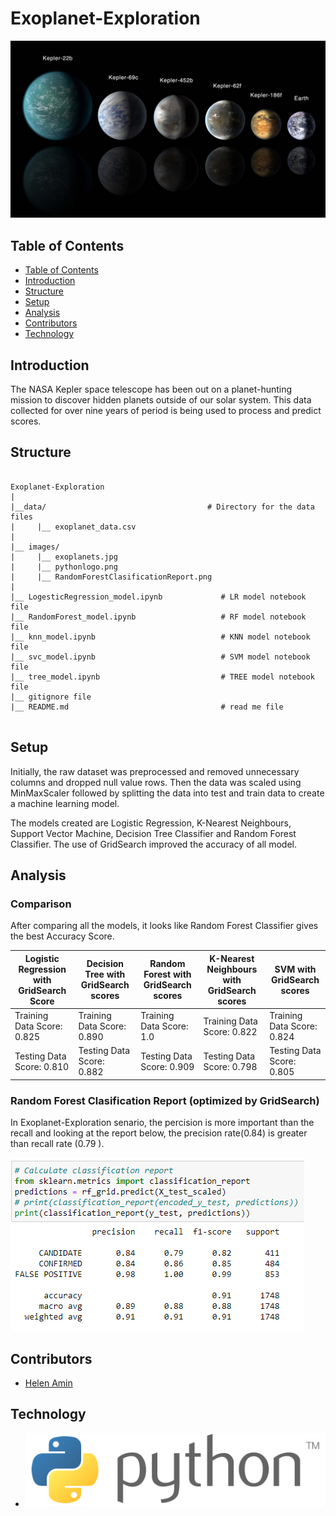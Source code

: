 # Exoplanet-Exploration

![planets View](Images/exoplanets.jpg)

## Table of Contents

- [Table of Contents](#table-of-contents)
- [Introduction](#Introduction)
- [Structure](#Structure)
- [Setup](#Setup)
- [Analysis](#Analysis)
- [Contributors](#Contributors)
- [Technology](#Technology)

## Introduction

The NASA Kepler space telescope has been out on a planet-hunting mission to discover hidden planets
outside of our solar system. This data collected for over nine years of period is being used to process and
predict scores. 


## Structure
```
 
Exoplanet-Exploration
|
|__data/                                    # Directory for the data files
|     |__ exoplanet_data.csv
|
|__ images/
|     |__ exoplanets.jpg
|     |__ pythonlogo.png
|     |__ RandomForestClasificationReport.png
|
|__ LogesticRegression_model.ipynb             # LR model notebook file
|__ RandomForest_model.ipynb                   # RF model notebook file
|__ knn_model.ipynb                            # KNN model notebook file
|__ svc_model.ipynb                            # SVM model notebook file
|__ tree_model.ipynb                           # TREE model notebook file
|__ gitignore file
|__ README.md                                  # read me file
                   

```

## Setup

Initially, the raw dataset was preprocessed and removed unnecessary columns and dropped null value
rows. Then the data was scaled using MinMaxScaler followed by splitting the data into test and train
data to create a machine learning model. 

The models created are Logistic Regression, K-Nearest Neighbours, Support Vector Machine, Decision Tree Classifier and Random Forest Classifier. The use of GridSearch improved the accuracy of all model.

## Analysis

### Comparison
After comparing all the models, it looks like Random Forest Classifier gives the best Accuracy Score.

| Logistic Regression with GridSearch Score | Decision Tree with GridSearch scores | Random Forest with GridSearch scores | K-Nearest Neighbours with GridSearch scores | SVM with GridSearch scores |
|-|-|-|-|-|
| Training Data Score: 0.825 | Training Data Score: 0.890 | Training Data Score: 1.0 | Training Data Score: 0.822 | Training Data Score: 0.824 |
| Testing Data Score: 0.810 | Testing Data Score: 0.882 | Testing Data Score: 0.909 | Testing Data Score: 0.798 |Testing Data Score: 0.805 |

### Random Forest Clasification Report (optimized by GridSearch)
In Exoplanet-Exploration senario, the percision is more important than the recall and looking at the report below, the precision rate(0.84) is greater than recall rate (0.79 ).


![Random Forest Clasification Report](Images/RandomForestClasificationReport.png)

## Contributors

- [Helen Amin](https://github.com/helenamin)

## Technology

- ![PythonLogo](Images/pythonlogo.png)
